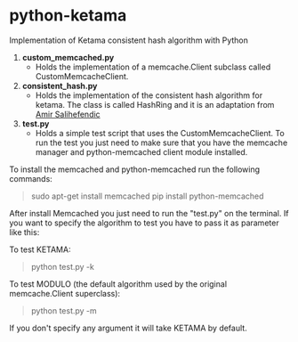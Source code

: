 python-ketama
=============

Implementation of Ketama consistent hash algorithm with Python

1. **custom_memcached.py**
    * Holds the implementation of a memcache.Client subclass called CustomMemcacheClient.
2. **consistent_hash.py**
    * Holds the implementation of the consistent hash algorithm for ketama. The class is called HashRing and it is an adaptation from [Amir Salihefendic](http://amix.dk/blog/post/19367)
3. **test.py**
    * Holds a simple test script that uses the CustomMemcacheClient. To run the test you just need to make sure that you have the memcache manager and python-memcached client module installed.

To install the memcached and python-memcached run the following commands:

> sudo apt-get install memcached
> pip install python-memcached

After install Memcached you just need to run the "test.py" on the terminal. If you want to specify the algorithm to test you have to pass it as parameter like this:

To test KETAMA:
> python test.py -k

To test MODULO (the default algorithm used by the original memcache.Client superclass):
> python test.py -m

If you don't specify any argument it will take KETAMA by default.

